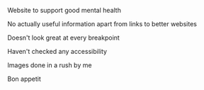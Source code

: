 <p>Website to support good mental health</p>
<p>No actually useful information apart from links to better websites</p>
<p>Doesn't look great at every breakpoint</p>
<p>Haven't checked any accessibility</p>
<p>Images done in a rush by me</p>
<p>Bon appetit</p>

